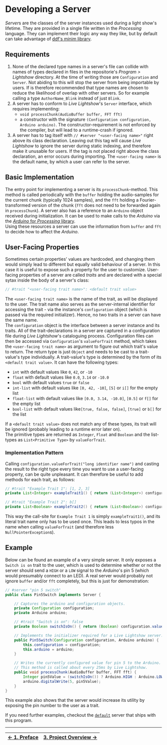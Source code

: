 # Developing a Server

*Server*s are the classes of the server instances used during a light show's lifetime. They are provided in a single file written in the _Processing_ language. They can implement their logic any way they like, but by default can take advantage of [ddf's minim library](https://github.com/ddf/Minim).

## Requirements

1. None of the declared type names in a server's file can collide with names of types declared in files in the repositorie's _Program > Lightshow_ directory. At the time of writing those are `Configuration` and `Server`. Not abiding to this will stop the server from being importable by users. If is therefore recommended that type names are chosen to reduce the likelihood of overlap with other servers. So for example calling a type `AuthorName_Blink` instead of just `Blink`.
2. A server has to conform to _Live Lightshow_'s `Server` interface, which requires implementing:
	* `void processChunk(AudioBuffer buffer, FFT fft)`
	* a constructor with the signature `(Configuration configuration, Arduino arduino)`. The constructor-requirement is not enforced by the compiler, but will lead to a runtime-crash if ignored.
3. A server has to tag itself with `// #server "<user-facing name>"` right above its class declaration. Leaving out this tag will cause _Live Lightshow_ to ignore the server during static indexing, and therefore make it unusable for users. If the tag is not placed right above the class declaration, an error occurs during importing. The `<user-facing name>` is the default name, by which a user can refer to the server.

## Basic Implementation

The entry point for implementing a server is its `processChunk`-method. This method is called periodically with the `buffer` holding the audio-samples for the current chunk (typically 1024 samples), and the `fft` holding a Fourier-transformed version of the chunk (`fft` does not need to be forwarded again in `processChunk`). A server also has a reference to an `Arduino` object received during initialization. It can be used to make calls to the _Arduino_ via the [_Arduino_ for _Processing_ library](https://playground.arduino.cc/Interfacing/Processing/).  
Using these resources a server can use the information from `buffer` and `fft` to decide how to affect the _Arduino_.

## User-Facing Properties

Sometimes certain properties' values are hardcoded, and changing them would simply lead to different but equally valid behaviour of a server. In this case it is useful to expose such a property for the user to customize. User-facing properties of a server are called _traits_ and are declared with a special sytax inside the body of a server's class:

```java
// #trait "<user-facing trait name>": <default trait value>
```

The `<user-facing trait name>` is the name of the trait, as will be displayed to the user. The trait name also serves as the server-internal identifier for accessing the trait - via the instance's `configuration` object (which is passed via the required initializer). Hence, no two traits in a server can have the same name.  
The `configuration` object is the interface between a server instance and its traits. All of the trait-declarations in a server are captured in a configuration file during _Live Lightshow_'s cataloguing process. Configuration files can then be accessed via `Configuration`'s `valueForTrait` method, which takes the `<user-facing trait name>` as argument to figure out which trait's value to return. The return type is just `Object` and needs to be cast to a trait-value's type individually. A trait-value's type is determined by the form of its `<default trait value>`. It can have the following types:

* `int` with default values like `0`, `42`, or `-10`
* `float` with default values like `0.0`, `3.14` or `-10.0`
* `bool`	with default values `true` or `false`
* `int-list` with default values like `[0, 42, -10]`, `[5]` or `i[]` for the empty list
*  `float-list` with default values like `[0.0, 3.14, -10.0]`, `[0.5]` or `f[]` for the empty list
* `bool-list` with default values like`[true, false, false]`, `[true]` or `b[]` for the list

If a `<default trait value>` does not match any of these types, its trait will be ignored (probably leading to a runtime error later on).  
The primitive types are returned as `Integer`, `Float` and `Boolean` and the list-types as `List<Primitive Type>` by `valueForTrait`.

### Implementation Pattern

Calling `configuration.valueForTrait("long identifier name")` and casting the result to the right type every time you want to use a user-facing property, can be quite unpleasant. It can therefore be useful to add methods for each trait, as follows:

```java
// #trait "Example Trait 1": [1, 2, 3]
private List<Integer> exampleTrait1() { return (List<Integer>) configuration.valueForTrait("Example Trait 1"); }

// #trait "Example Trait 2": b[]
private List<Boolean> exampleTrait2() { return (List<Boolean>) configuration.valueForTrait("Example Trait 2"); }
```

This way the call-site for `Example Trait 1` is simply `exampleTrait1()`, and its literal trait name only has to be used once. This leads to less typos in the name when calling `valueForTrait` (and therefore less `NullPointerException`s).

## Example

Below can be found an example of a very simple server. It only exposes a `Switch is on` trait to the user, which is used to determine whether or not the server should send a `HIGH` or a `LOW` signal to the _Arduino_'s pin 5 (which would presumably connect to an LED). A real server would probably not ignore `buffer` and/or `fft` completely, but this is just for demonstration:

```java
// #server "pin 5 switch"
public class Pin5Switch implements Server {

	// Captures the arduino and configuration objects.
	private Configuration configuration;
	private Arduino arduino;

	// #trait "Switch is on": false
	private Boolean switchIsOn() { return (Boolean) configuration.valueForTrait("Switch is on"); }

	// Implements the initializer required for a Live Lightshow server.
	public Pin5Switch(Configuration configuration, Arduino arduino) {
		this.configuration = configuration;
		this.arduino = arduino;
	}

	// Writes the currently configured value for pin 5 to the Arduino.
	// This method is called about every 25ms by Live Lightshow.
	public void processChunk(AudioBuffer buffer, FFT fft) {
		Integer pin5Value = (switchIsOn()) ? Arduino.HIGH : Arduino.LOW;
		arduino.digitalWrite(5, pin5Value);
	}
}
```

This example also shows that the server would increase its utility by exposing the pin number to the user as a trait.

If you need further examples, checkout the [`default`](../../Program/Servers/LiveLightshow_Default.pde) server that ships with this program.

---

| [← 1. Preface](1.%20Preface.md) | [3. Project Overview →](3.%20Project%20Overview.md) |
| - | - |
